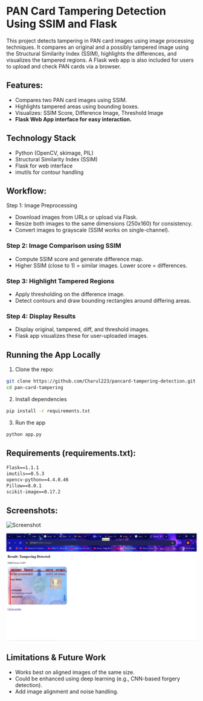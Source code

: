 # PAN Card Tampering Detection Using SSIM and Flask
This project detects tampering in PAN card images using image processing techniques. It compares an original and a possibly tampered image using the Structural Similarity Index (SSIM), highlights the differences, and visualizes the tampered regions. A Flask web app is also included for users to upload and check PAN cards via a browser.

## Features:
- Compares two PAN card images using SSIM.
- Highlights tampered areas using bounding boxes.
- Visualizes: SSIM Score, Difference Image, Threshold Image
- **Flask Web App interface for easy interaction.**

## Technology Stack
- Python (OpenCV, skimage, PIL)
- Structural Similarity Index (SSIM)
- Flask for web interface
- imutils for contour handling

## Workflow:
Step 1: Image Preprocessing
- Download images from URLs or upload via Flask.
- Resize both images to the same dimensions (250x160) for consistency.
- Convert images to grayscale (SSIM works on single-channel).

### Step 2: Image Comparison using SSIM
- Compute SSIM score and generate difference map.
- Higher SSIM (close to 1) = similar images. Lower score = differences.

### Step 3: Highlight Tampered Regions
- Apply thresholding on the difference image.
- Detect contours and draw bounding rectangles around differing areas.

### Step 4: Display Results
- Display original, tampered, diff, and threshold images.
- Flask app visualizes these for user-uploaded images.

##  Running the App Locally
1. Clone the repo:
```bash
git clone https://github.com/Charul223/pancard-tampering-detection.git
cd pan-card-tampering
```

2. Install dependencies
```bash
pip install -r requirements.txt
```

3. Run the app
```bash
python app.py
```

## Requirements (requirements.txt):
```
Flask==1.1.1
imutils==0.5.3
opencv-python==4.4.0.46
Pillow==8.0.1
scikit-image==0.17.2
```

## Screenshots:
![Screenshot](home_page.png)

![Result](screenshots/result.png)



## Limitations & Future Work
- Works best on aligned images of the same size.
- Could be enhanced using deep learning (e.g., CNN-based forgery detection).
- Add image alignment and noise handling.


